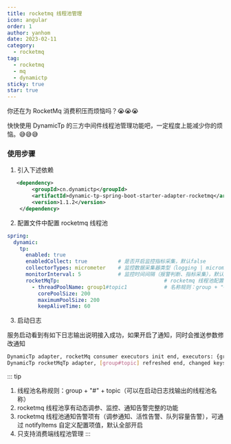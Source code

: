 ```yaml
---
title: rocketmq 线程池管理
icon: angular
order: 1
author: yanhom
date: 2023-02-11
category:
  - rocketmq
tag:
  - rocketmq
  - mq
  - dynamictp
sticky: true
star: true
---
```


<div class="wwads-cn wwads-vertical wwads-sticky" data-id="212" style="max-width:180px"></div>

你还在为 RocketMq 消费积压而烦恼吗？😭😭😭

快快使用 DynamicTp 的三方中间件线程池管理功能吧，一定程度上能减少你的烦恼。😅😅😅

### 使用步骤

1. 引入下述依赖

```xml
   <dependency>
        <groupId>cn.dynamictp</groupId>
        <artifactId>dynamic-tp-spring-boot-starter-adapter-rocketmq</artifactId>
        <version>1.1.2</version>
    </dependency>
```

2. 配置文件中配置 rocketmq 线程池

```yaml
spring:
  dynamic:
    tp:
      enabled: true
      enabledCollect: true          # 是否开启监控指标采集，默认false
      collectorTypes: micrometer    # 监控数据采集器类型（logging | micrometer | internal_logging），默认micrometer
      monitorInterval: 5            # 监控时间间隔（报警判断、指标采集），默认5s
      rocketMqTp:                                  # rocketmq 线程池配置
        - threadPoolName: group1#topic1            # 名称规则：group + "#" + topic
          corePoolSize: 200
          maximumPoolSize: 200
          keepAliveTime: 60
```

3. 启动日志

服务启动看到有如下日志输出说明接入成功，如果开启了通知，同时会推送参数修改通知

```bash
DynamicTp adapter, rocketMq consumer executors init end, executors: {group#topic=ExecutorWrapper(threadPoolName=group#topic, executor=java.util.concurrent.ThreadPoolExecutor@1acd1f1[Running, pool size = 0, active threads = 0, queued tasks = 0, completed tasks = 0], threadPoolAliasName=null, notifyItems=[NotifyItem(platforms=null, enabled=true, type=liveness, threshold=70, interval=120, clusterLimit=1), NotifyItem(platforms=null, enabled=true, type=change, threshold=0, interval=1, clusterLimit=1), NotifyItem(platforms=null, enabled=true, type=capacity, threshold=70, interval=120, clusterLimit=1)], notifyEnabled=true)}
DynamicTp rocketMqTp adapter, [group#topic] refreshed end, changed keys: [corePoolSize, maxPoolSize], corePoolSize: [20 => 200], maxPoolSize: [20 => 200], keepAliveTime: [60 => 60]
```

::: tip

1. 线程池名称规则：group + "#" + topic（可以在启动日志找输出的线程池名称）
2. rocketmq 线程池享有动态调参、监控、通知告警完整的功能
3. rocketmq 线程池通知告警项有（调参通知、活性告警、队列容量告警），可通过 notifyItems 自定义配置项值，默认全部开启
4. 只支持消费端线程池管理
:::